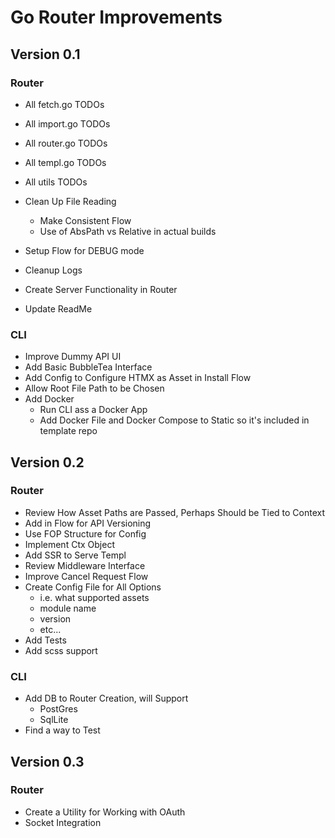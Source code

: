 # Go Router Improvements

## Version 0.1

### Router
* All fetch.go TODOs
* All import.go TODOs
* All router.go TODOs
* All templ.go TODOs
* All utils TODOs

* Clean Up File Reading
  * Make Consistent Flow
  * Use of AbsPath vs Relative in actual builds
* Setup Flow for DEBUG mode
* Cleanup Logs
* Create Server Functionality in Router
* Update ReadMe

### CLI
* Improve Dummy API UI
* Add Basic BubbleTea Interface
* Add Config to Configure HTMX as Asset in Install Flow
* Allow Root File Path to be Chosen
* Add Docker 
  * Run CLI ass a Docker App
  * Add Docker File and Docker Compose to Static so it's included in template repo 

## Version 0.2

### Router
* Review How Asset Paths are Passed, Perhaps Should be Tied to Context
* Add in Flow for API Versioning
* Use FOP Structure for Config
* Implement Ctx Object
* Add SSR to Serve Templ
* Review Middleware Interface
* Improve Cancel Request Flow
* Create Config File for All Options
  * i.e. what supported assets
  * module name
  * version
  * etc...
* Add Tests
* Add scss support

### CLI
* Add DB to Router Creation, will Support
  * PostGres
  * SqlLite
* Find a way to Test


## Version 0.3

### Router
* Create a Utility for Working with OAuth
* Socket Integration
